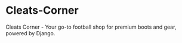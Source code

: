 # Cleats-Corner
Cleats Corner - Your go-to football shop for premium boots and gear, powered by Django.
